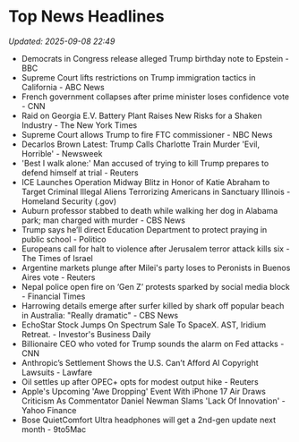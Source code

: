 # Top News Headlines

_Updated: 2025-09-08 22:49_

- Democrats in Congress release alleged Trump birthday note to Epstein - BBC
- Supreme Court lifts restrictions on Trump immigration tactics in California - ABC News
- French government collapses after prime minister loses confidence vote - CNN
- Raid on Georgia E.V. Battery Plant Raises New Risks for a Shaken Industry - The New York Times
- Supreme Court allows Trump to fire FTC commissioner - NBC News
- Decarlos Brown Latest: Trump Calls Charlotte Train Murder 'Evil, Horrible' - Newsweek
- 'Best I walk alone:' Man accused of trying to kill Trump prepares to defend himself at trial - Reuters
- ICE Launches Operation Midway Blitz in Honor of Katie Abraham to Target Criminal Illegal Aliens Terrorizing Americans in Sanctuary Illinois - Homeland Security (.gov)
- Auburn professor stabbed to death while walking her dog in Alabama park; man charged with murder - CBS News
- Trump says he’ll direct Education Department to protect praying in public school - Politico
- Europeans call for halt to violence after Jerusalem terror attack kills six - The Times of Israel
- Argentine markets plunge after Milei's party loses to Peronists in Buenos Aires vote - Reuters
- Nepal police open fire on ‘Gen Z’ protests sparked by social media block - Financial Times
- Harrowing details emerge after surfer killed by shark off popular beach in Australia: "Really dramatic" - CBS News
- EchoStar Stock Jumps On Spectrum Sale To SpaceX. AST, Iridium Retreat. - Investor's Business Daily
- Billionaire CEO who voted for Trump sounds the alarm on Fed attacks - CNN
- Anthropic’s Settlement Shows the U.S. Can’t Afford AI Copyright Lawsuits - Lawfare
- Oil settles up after OPEC+ opts for modest output hike - Reuters
- Apple's Upcoming 'Awe Dropping' Event With iPhone 17 Air Draws Criticism As Commentator Daniel Newman Slams 'Lack Of Innovation' - Yahoo Finance
- Bose QuietComfort Ultra headphones will get a 2nd-gen update next month - 9to5Mac
